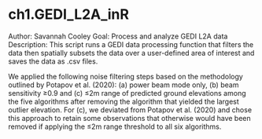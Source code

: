 # ch1.GEDI_L2A_inR

Author: Savannah Cooley
Goal: Process and analyze GEDI L2A data
Description: This script runs a GEDI data processing function that filters the data then spatially subsets the data over a user-defined area of interest and saves the data as .csv files.

We applied the following noise filtering steps based on the methodology outlined by Potapov et al. (2020): (a) power beam mode only, (b) beam sensitivity ≥0.9 and (c) ≤2m range of predicted ground elevations among the five algorithms after removing the algorithm that yielded the largest outlier elevation. For (c), we deviated from Potapov et al. (2020) and chose this approach to retain some observations that otherwise would have been removed if applying the ≤2m range threshold to all six algorithms. 

